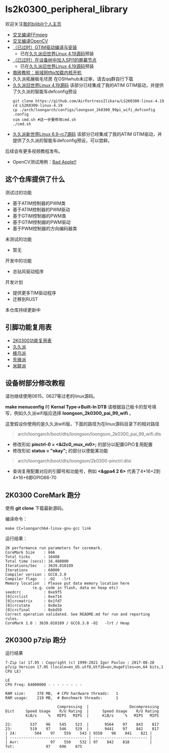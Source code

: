 <!--
 * @Author: ilikara 3435193369@qq.com
 * @Date: 2024-11-30 12:24:30
 * @LastEditors: Ilikara 3435193369@qq.com
 * @LastEditTime: 2025-02-14 13:46:55
 * @FilePath: /ls2k0300_peripheral_library/README.md
 * @Description: github README
 * 
 * Copyright (c) 2024 by ilikara 3435193369@qq.com
 *
 * This program is free software: you can redistribute it and/or modify
 * it under the terms of the GNU General Public License as published by
 * the Free Software Foundation, either version 3 of the License, or
 * (at your option) any later version.
 *
 * This program is distributed in the hope that it will be useful,
 * but WITHOUT ANY WARRANTY; without even the implied warranty of
 * MERCHANTABILITY or FITNESS FOR A PARTICULAR PURPOSE. See the
 * GNU General Public License for more details.
 *
 * You should have received a copy of the GNU General Public License
 * along with this program. If not, see <https://www.gnu.org/licenses/>.
-->
# ls2k0300_peripheral_library

欢迎关注[我的bilibili个人主页](https://space.bilibili.com/317252912)
- [交叉编译FFmpeg](https://www.bilibili.com/opus/1006195805380411430)
- [交叉编译OpenCV](https://www.bilibili.com/video/BV1Q2zbYrEvS/)
- [（已过时）GTIM驱动编译与安装](https://www.bilibili.com/video/BV1Ddi2YmESo/)
  - 已在[久久派旧世界Linux 4.19源码](https://github.com/AirFortressIlikara/LS2K0300-linux-4.19)预装
- [（已过时）在设备树中加入SPI1的屏幕节点](https://bbs.ctcisz.com/forum.php?mod=viewthread&tid=142)
  - 已在[久久派旧世界Linux 4.19源码](https://github.com/AirFortressIlikara/LS2K0300-linux-4.19)预装
- [救砖教程：局域网tftp加载内核开机](https://www.bilibili.com/video/BV1hvqJY3EWu/)
- 久久派拓展板毛坯房 在OSHwhub未过审，请去qq群自行下载
- [久久派旧世界Linux 4.19源码](https://github.com/AirFortressIlikara/LS2K0300-linux-4.19) 该部分已经集成了我的ATIM GTIM驱动，并提供了久久派的智能车defconfig预设
    ```
    git clone https://github.com/AirFortressIlikara/LS2K0300-linux-4.19
    cd LS2K0300-linux-4.19
    cp ./arch/loongarch/configs/loongson_2k0300_99pi_wifi_defconfig .config
    vim cmd.sh #这一步要修改cmd.sh
    ./cmd.sh
    ```
- [久久派新世界Linux 6.9-rc7源码](https://github.com/AirFortressIlikara/LS2K0300-Linux/tree/v6.9-2k0300) 该部分已经集成了我的ATIM GTIM驱动，并提供了久久派的智能车defconfig预设，可以尝鲜。

后续会有更多视频教程发布。

- OpenCV测试用例：[Bad Apple!!](https://archive.org/details/bad-apple-resources)

## 这个仓库提供了什么

测试过的功能
- 基于ATIM控制器的PWM类
- 基于ATIM控制器的PWM驱动
- 基于GTIM控制器的PWM类
- 基于GTIM控制器的PWM驱动
- 基于PWM控制器的方向编码器类

未测试的功能
- 暂无

开发中的功能
- 总钻风驱动程序

开发计划
- 提供更多TIM驱动程序
- 迁移到RUST

本仓库持续更新中

## 引脚功能复用表
- [2K0300功能复用表](https://github.com/AirFortressIlikara/ls2k0300_peripheral_library/blob/main/2K0300%E5%BC%95%E8%84%9A%E5%8A%9F%E8%83%BD%E5%A4%8D%E7%94%A8%E8%A1%A8.md)
- [久久派](https://github.com/AirFortressIlikara/ls2k0300_peripheral_library/blob/main/%E4%B9%85%E4%B9%85%E6%B4%BE%E5%BC%95%E8%84%9A%E5%8A%9F%E8%83%BD%E5%A4%8D%E7%94%A8%E8%A1%A8.md)
- [蜂鸟派](https://github.com/AirFortressIlikara/ls2k0300_peripheral_library/blob/main/%E8%9C%82%E9%B8%9F%E6%B4%BE%E5%BC%95%E8%84%9A%E5%8A%9F%E8%83%BD%E5%A4%8D%E7%94%A8%E8%A1%A8.md)
- [先锋派](https://github.com/AirFortressIlikara/ls2k0300_peripheral_library/blob/main/%E5%85%88%E9%94%8B%E6%B4%BE%E5%BC%95%E8%84%9A%E5%8A%9F%E8%83%BD%E5%A4%8D%E7%94%A8%E8%A1%A8.md)
- [米联派](https://github.com/AirFortressIlikara/ls2k0300_peripheral_library/blob/main/%E7%B1%B3%E8%81%94%E6%B4%BE%E5%BC%95%E8%84%9A%E5%8A%9F%E8%83%BD%E5%A4%8D%E7%94%A8%E8%A1%A8.md)

## 设备树部分修改教程

请勿继续使用0615，0627等过老的linux源码。

**make menuconfig** 时 **Kernal Type->Built-In DTB** 请根据自己板卡的型号填写，例如久久派wifi版应选择 **loongson_2k0300_pai_99_wifi** 。

这里假设你使用的是久久派wifi版，下面的路径为在linux源码目录下的相对路径
>arch/loongarch/boot/dts/loongson/loongson_2k0300_pai_99_wifi.dts

- 修改形如 **pinctrl-0 = <&i2c0_mux_m0>;** 的部分以配置GPIO复用配置
- 修改形如 **status = "okay";** 的部分以使能某功能

>arch/loongarch/boot/dts/loongson/2k0300-pinctrl.dtsi

- 查询复用配置对应的引脚号和功能号，例如 **<&gpa4 2 6>** 代表了4\*16+2到4\*16+6即GPIO66-70

## 2K0300 CoreMark 跑分

使用 **git clone** 下载最新源码。

编译命令：
```
make CC=loongarch64-linux-gnu-gcc link
```
运行结果：
```
2K performance run parameters for coremark.
CoreMark Size    : 666
Total ticks      : 16488
Total time (secs): 16.488000
Iterations/Sec   : 3639.010189
Iterations       : 60000
Compiler version : GCC8.3.0
Compiler flags   : -O2   -lrt
Memory location  : Please put data memory location here
			(e.g. code in flash, data on heap etc)
seedcrc          : 0xe9f5
[0]crclist       : 0xe714
[0]crcmatrix     : 0x1fd7
[0]crcstate      : 0x8e3a
[0]crcfinal      : 0xbd59
Correct operation validated. See README.md for run and reporting rules.
CoreMark 1.0 : 3639.010189 / GCC8.3.0 -O2   -lrt / Heap
```

## 2K0300 p7zip 跑分

运行结果
```
7-Zip (a) 17.05 : Copyright (c) 1999-2021 Igor Pavlov : 2017-08-28
p7zip Version 17.05 (locale=en_US.utf8,Utf16=on,HugeFiles=on,64 bits,1 CPU LE)

LE
CPU Freq: 64000000 - - - - - - - -

RAM size:     378 MB,  # CPU hardware threads:   1
RAM usage:    219 MB,  # Benchmark threads:      1

                       Compressing  |                  Decompressing
Dict     Speed Usage    R/U Rating  |      Speed Usage    R/U Rating
         KiB/s     %   MIPS   MIPS  |      KiB/s     %   MIPS   MIPS

22:        537    96    545    523  |       9564    97    843    817
23:        519    97    546    529  |       9441    97    842    817
| 24:        504    97    559    543 | 9350    98    841    821 |
| ---------------------------------- | ------------------------ |
| Avr:              97    550    532 | 97    842    818         |
Tot:              97    696    675
```

